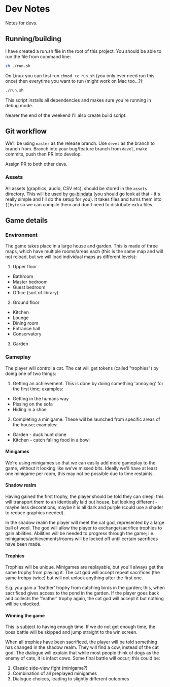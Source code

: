 # Dev Notes
Notes for devs.

## Running/building
I have created a run.sh file in the root of this project.  You should be able to
run the file from command line:
```bash
sh ./run.sh
```

On Linux you can first run `chmod +x run.sh` (you only ever need run this once)
then everytime you want to run (might work on Mac too...?):
```bash
./run.sh
```

This script installs all dependencies and makes sure you're running in debug
mode.

Nearer the end of the weekend I'll also create build script.

## Git workflow
We'll be using `master` as the release branch.  Use `devel` as the branch to
branch from.  Branch into your bug/feature branch from `devel`, make commits,
push then PR into develop.

Assign PR to both other devs.

### Assets
All assets (graphics, audio, CSV etc), should be stored in the `assets` directory.
This will be used by [go-bindata](github.com/kevinburke/go-bindata) (you should
go look at that - it's really simple and I'll do the setup for you).  It takes
files and turns them into `[]byte` so we can compile them and don't need to
distribute extra files.

## Game details
### Environment
The game takes place in a large house and garden.  This is made of three maps,
which have multiple rooms/areas each (this is the same map and will not reload,
but we will load individual maps as different levels):
 1. Upper floor
   - Bathroom
   - Master bedroom
   - Guest bedroom
   - Office (sort of library)
 2. Ground floor
   - Kitchen
   - Lounge
   - Dining room
   - Entrance hall
   - Conservatory
 3. Garden

### Gameplay
The player will control a cat.  The cat will get tokens (called "trophies") by
doing one of two things:
 1. Getting an achievement.  This is done by doing something 'annoying' for the
 first time; examples:
  - Getting in the humans way
  - Pissing on the sofa
  - Hiding in a shoe
 2. Completing a minigame.  These will be launched from specific areas of the
 house; examples:
  - Garden - duck hunt clone
  - Kitchen - catch falling food in a bowl

#### Minigames
We're using minigames so that we can easily add more gameplay to the game,
without it looking like we've missed bits.  Ideally we'll have at least one
minigame per room, this may not be possible due to time restaints.

#### Shadow realm
Having gained the first trophy, the player should be told they can sleep; this
will transport them to an identically laid out house, but looking different -
maybe less decorations, maybe it is all dark and purple (could use a shader to
reduce graphics needed).

In the shadow realm the player will meet the cat god, represented by a large
ball of wool.  The god will allow the player to exchange/sacrifice trophies to
gain abilities.  Abilities will be needed to progress through the game; i.e.
minigames/achievements/rooms will be locked off until certain sacrifices have
been made.

#### Trophies
Trophies will be unique.  Minigames are replayable, but you'll always get the
same trophy from playing it.  The cat god will accept repeat sacrifices (the
same trohpy twice) but will not unlock anything after the first one.

E.g. you gain a 'feather' trophy from catching birds in the garden; this, when
sacrificed gives access to the pond in the garden.  If the player goes back and
collects the 'feather' trophy again, the cat god will accept it but nothing will
be unlocked.

#### Winning the game
This is subject to having enough time.  If we do not get enough time, the boss
battle will be skipped and jump straight to the win screen.

When all trophies have been sacrificed, the player will be told something has
changed in the shadow realm.  They will find a cow, instead of the cat god.  The
dialogue will explain that while most people think of dogs as the enemy of cats,
it is infact cows.  Some final battle will occur; this could be:
 1. Classic side-view fight (minigame?)
 2. Combination of all preplayed minigames
 3. Dialogue choices, leading to slightly different outcomes
